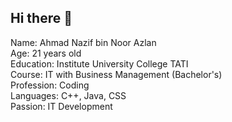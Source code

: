 ## Hi there 👋
Name: Ahmad Nazif bin Noor Azlan<br>
Age: 21 years old<br>
Education: Institute University College TATI<br>
Course: IT with Business Management (Bachelor's)<br>
Profession: Coding<br>
Languages: C++, Java, CSS<br>
Passion: IT Development<br>


